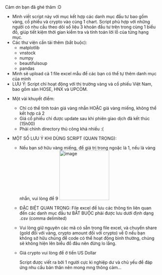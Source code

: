Cảm ơn bạn đã ghé thăm :D
- Mình viết script này với mục kết hợp các danh mục đầu tư bao gồm vàng, cổ phiếu và crypto vào cùng 1 chart. Script phù 
hợp với những người có nhu cầu theo dõi số liệu 3 khoản đầu tư trên trong cùng 1 biểu đồ, giúp tiết kiệm thời gian kiểm tra
và tính toán lời lỗ của từng hạng mục.
- Các thư viện cần tải thêm (bắt buộc): 
    + matplotlib
    + vnstock
    + numpy
    + beautifulsoup
    + pandas
- Mình sẽ upload cả 1 file excel mẫu để các bạn có thể tự thêm danh mục của mình
- LƯU Ý: Script chỉ hoạt động với thị trường vàng và cổ phiếu Việt Nam, bao gồm sàn HOSE, HNX và UPCOM.

* Một vài khuyết điểm:
    + Chỉ có thể tính toán giá vàng nhẫn HOẶC giá vàng miếng, không thể kết hợp cả 2
    + Giá cổ phiếu chỉ được update sau khi phiên giao dịch đã kết thúc (15h00)
    + Phải chỉnh directory thủ công khá nhiều :(

* MỘT SỐ LƯU Ý KHI DÙNG SCRIPT (QUAN TRỌNG):
  
  - Nếu bạn sở hữu vàng miếng, để giá trị trong ngoặc là 1, nếu là vàng nhẫn, vui lòng để 9 <img width="163" alt="image" src="https://github.com/NoWayThereIsNoUsername/Investment-Portfolio-Maker/assets/165937052/9a33246b-991f-45ae-b7d5-7b6047c72bbd">
  - ĐẶC BIỆT QUAN TRỌNG: File excel để lưu các thông tin liên quan đến các danh mục đầu tư BẮT BUỘC phải được lưu dưới định dạng .csv (comma delimited)
  - Vui lòng giữ nguyên các mã có sẵn trong file excel, và chuyển share (gold đối với vàng, crypto amount đối với crypto) về 0 nếu bạn không sở hữu chúng để
    code có thể hoạt động bình thường, chúng sẽ không hiện lên biểu đồ đâu nên đừng lo lắng.
  - Giá crypto vui lòng để ở tiền US Dollar

    Script được viết ra bởi 1 người cực kì nghiệp dư và chủ yếu để đáp ứng nhu cầu bản thân nên mong mng thông cảm...
